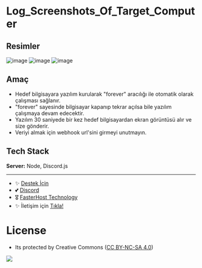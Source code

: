 # Log_Screenshots_Of_Target_Computer

## Resimler

![image](https://user-images.githubusercontent.com/63351166/211332114-a1f8bdfd-6eb0-4d17-9275-f6131358eba2.png)
![image](https://user-images.githubusercontent.com/63351166/211332204-0061d4f0-c1a0-4730-9f3f-3b8ed2a2d13c.png)
![image](https://user-images.githubusercontent.com/63351166/211332222-e2bf3e6b-47e2-4611-a01f-c916aea22464.png)

## Amaç

- Hedef bilgisayara yazılım kurularak "forever" aracılığı ile otomatik olarak çalışması sağlanır.
- "forever" sayesinde bilgisayar kapanıp tekrar açılsa bile yazılım çalışmaya devam edecektir.
- Yazılım 30 saniyede bir kez hedef bilgisayardan ekran görüntüsü alır ve size gönderir.
- Veriyi almak için webhook url'sini girmeyi unutmayın.

## Tech Stack

**Server:** Node, Discord.js

---
- ✨ [Destek İçin](https://fastuptime.com) <br>
- 💕 [Discord](https://fastuptime.com/discord)<br>
- 🎖️ [FasterHost Technology](https://fasterhost.tech/)<br>
- ✨ İletişim için [Tıkla!](mailto:fastuptime@gmail.com)<br>

# License
- Its protected by Creative Commons ([CC BY-NC-SA 4.0](https://creativecommons.org/licenses/by-nc-sa/4.0/))

<a href="https://creativecommons.org/licenses/by-nc-sa/4.0/" title="BYNCSA40"><img src="https://licensebuttons.net/l/by-nc-sa/4.0/88x31.png"></a>

